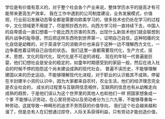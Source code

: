 学位是有价值有意义的，对于整个社会各个产业来说，整体学历水平的提高才有可能带来更高生产效率，
我在工作中遇到的公司制度建设，业务发展模式，价值观，行业前沿发展动态等全都是需要向欧美学习的，很多技术也仍处在学习的过程中，文化领域更不用提了，尽是照抄西方的，向西方学习将一直持续下去，中国人的自卑感会一直幻想着一个能比西方厉害的东西，出现什么新技术他们就会联想到鸦片战争的耻辱感，然后把这样东西吹到世界第一，证明自己自信，这种阳痿的文化自信是幼稚的，对于英语学习的消极评价也来自于这种一边不理解西方文化，一边争着抢着证明自己自信的状态。
我们这里一直都需要现代化，生产方式，技术，思想，文化的现代化，现代化是不可逆的进程，
现在的年轻一代普遍是巨婴，他们幻想社会是安全的稳定的，如童年时期感受到的家庭一般，然后在进入社会的时候不停的抱怨这个尚未建设成熟的现代社会，
普遍不读历史，不能够理解建国以来的历史运动，不能够理解现代化进程，对于职业的认识极其不成熟，停留在半封建半小资的认识中，因为大家都来自农村，农业生活，他们的经济理念完全是农业社会的，
成长的过程里与互联网信息相伴，互联网的信息也有从幼稚走向成熟的趋势，于是他们误认为这个世界里的其他人也和他们一样
把国家想象成一个爹
不能够认识劳动，在心里将劳动以及劳动者分为三六九等，不能够尊重每一种劳动，这就导致一种畸形的追求不劳而获的价值导向，
我们这个社会越来越和谐了，但是总有人在幻想通过掠夺，人际关系获得利益，只有劳动才能创造价值，
